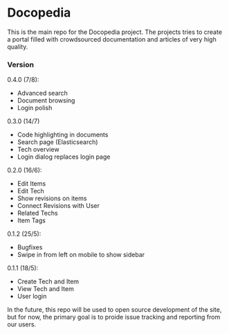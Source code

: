 # Docopedia

This is the main repo for the Docopedia project.
The projects tries to create a portal filled with crowdsourced documentation and articles of very high quality.

### Version
0.4.0 (7/8):
- Advanced search
- Document browsing
- Login polish

0.3.0 (14/7)
- Code highlighting in documents
- Search page (Elasticsearch)
- Tech overview
- Login dialog replaces login page

0.2.0 (16/6):
- Edit Items  
- Edit Tech  
- Show revisions on items  
- Connect Revisions with User  
- Related Techs  
- Item Tags

0.1.2 (25/5):
- Bugfixes
- Swipe in from left on mobile to show sidebar  

0.1.1 (18/5):
- Create Tech and Item
- View Tech and Item
- User login

In the future, this repo will be used to open source development of the site, but for now, the primary goal is to proide issue tracking and reporting from our users.
